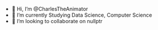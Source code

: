 - 👋 Hi, I’m @CharlesTheAnimator
- 🌱 I’m currently Studying Data Science, Computer Science
- 💞️ I’m looking to collaborate on nullptr

<!---
CharlesTheAnimator/CharlesTheAnimator is a ✨ special ✨ repository because its `README.md` (this file) appears on your GitHub profile.
You can click the Preview link to take a look at your changes.
--->
